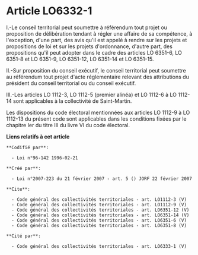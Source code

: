 # Article LO6332-1

I.-Le conseil territorial peut soumettre à référendum tout projet ou proposition de délibération tendant à régler une affaire
de sa compétence, à l'exception, d'une part, des avis qu'il est appelé à rendre sur les projets et propositions de loi et sur
les projets d'ordonnance, d'autre part, des propositions qu'il peut adopter dans le cadre des articles LO 6351-6, LO 6351-8
et LO 6351-9, LO 6351-12, LO 6351-14 et LO 6351-15.

II.-Sur proposition du conseil exécutif, le conseil territorial peut soumettre au référendum tout projet d'acte réglementaire
relevant des attributions du président du conseil territorial ou du conseil exécutif. 

III.-Les articles LO 1112-3, LO 1112-5 (premier alinéa) et LO 1112-6 à LO 1112-14 sont applicables à la collectivité de
Saint-Martin. 

Les dispositions du code électoral mentionnées aux articles LO 1112-9 à LO 1112-13 du présent code sont applicables dans les
conditions fixées par le chapitre Ier du titre III du livre VI du code électoral.

**Liens relatifs à cet article**

	**Codifié par**:

	  - Loi n°96-142 1996-02-21

	**Créé par**:

	  - Loi n°2007-223 du 21 février 2007 - art. 5 () JORF 22 février 2007

	**Cite**:

	  - Code général des collectivités territoriales - art. LO1112-3 (V)
	  - Code général des collectivités territoriales - art. LO1112-9 (V)
	  - Code général des collectivités territoriales - art. LO6351-12 (V)
	  - Code général des collectivités territoriales - art. LO6351-14 (V)
	  - Code général des collectivités territoriales - art. LO6351-6 (V)
	  - Code général des collectivités territoriales - art. LO6351-8 (V)

	**Cité par**:

	  - Code général des collectivités territoriales - art. LO6333-1 (V)
